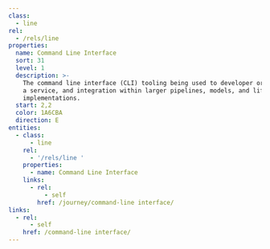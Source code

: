 ```yaml
---
class:
  - line
rel:
  - /rels/line
properties:
  name: Command Line Interface
  sort: 31
  level: 1
  description: >-
    The command line interface (CLI) tooling being used to developer or consume
    a service, and integration within larger pipelines, models, and lifecycle
    implementations.
  start: 2,2
  color: 1A6CBA
  direction: E    
entities:
  - class:
      - line
    rel:
      - '/rels/line '
    properties:
      - name: Command Line Interface
    links:
      - rel:
          - self
        href: /journey/command-line interface/
links:
  - rel:
      - self
    href: /command-line interface/
---
```

